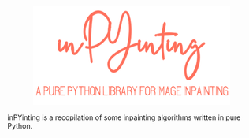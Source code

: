 <p align="center">
  <img src="assets/inpyinting_logo.png" height="200">
</p>

inPYinting is a recopilation of some inpainting algorithms written in pure Python.